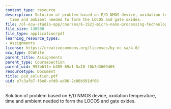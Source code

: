 ```yaml
---
content_type: resource
description: Solution of problem based on E/D NMOS device, oxidation temperature,
  time and ambient needed to form the LOCOS and gate oxides.
file: /ol-ocw-studio-app/courses/6-152j-micro-nano-processing-technology-fall-2005/e7c3afb7f6e0efd0ad962c80b501df08_ps8_solution.pdf
file_size: 138588
file_type: application/pdf
learning_resource_types:
- Assignments
license: https://creativecommons.org/licenses/by-nc-sa/4.0/
ocw_type: OCWFile
parent_title: Assignments
parent_type: CourseSection
parent_uid: 99fb61fe-b389-69a1-5a10-f0b7d3669d65
resourcetype: Document
title: ps8_solution.pdf
uid: e7c3afb7-f6e0-efd0-ad96-2c80b501df08
---
```

Solution of problem based on E/D NMOS device, oxidation temperature, time and ambient needed to form the LOCOS and gate oxides.